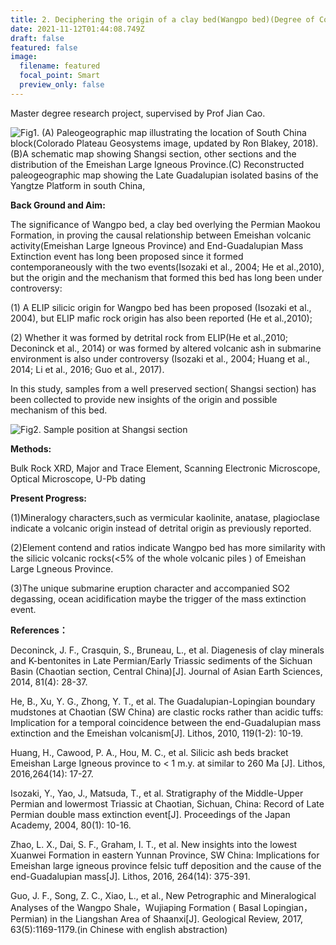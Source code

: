 ```yaml
---
title: 2. Deciphering the origin of a clay bed(Wangpo bed)(Degree of Completion:70%)
date: 2021-11-12T01:44:08.749Z
draft: false
featured: false
image:
  filename: featured
  focal_point: Smart
  preview_only: false
---
```

Master degree research project, supervised by Prof Jian Cao.

![](图1.jpg "Fig1. (A) Paleogeographic map illustrating the location of South China block(Colorado Plateau Geosystems image, updated by Ron Blakey, 2018). (B)A schematic map showing Shangsi section, other sections and the distribution of the Emeishan Large Igneous Province.(C) Reconstructed paleogeographic map showing the Late Guadalupian isolated basins of the Yangtze Platform in south China,")

**Back Ground and Aim:**

The significance of Wangpo bed, a clay bed overlying the Permian Maokou Formation, in proving the causal relationship between Emeishan volcanic activity(Emeishan Large Igneous Province) and End-Guadalupian Mass Extinction event has long been proposed since it formed contemporaneously with the two events(Isozaki et al., 2004; He et al.,2010), but the origin  and the mechanism that formed this bed has long been under controversy:

(1) A ELIP silicic origin for Wangpo bed has been proposed (Isozaki et al., 2004), but ELIP mafic rock origin has also been reported (He et al.,2010);

(2) Whether it was formed by detrital rock from ELIP(He et al.,2010; Deconinck et al., 2014) or was formed by altered volcanic ash in submarine environment is also under controversy (Isozaki et al., 2004; Huang et al., 2014; Li et al., 2016; Guo et al., 2017).  

In this study, samples from a well preserved section( Shangsi section) has been collected to provide new insights of the origin and possible mechanism of this bed.

![](图2.1.jpg "Fig2. Sample position at Shangsi section")

**Methods:**

Bulk Rock XRD, Major and Trace Element, Scanning Electronic Microscope, Optical Microscope, U-Pb dating

**Present Progress:**

(1)Mineralogy characters,such as vermicular  kaolinite, anatase, plagioclase indicate a volcanic origin instead of detrital origin as previously reported. 

(2)Element contend and ratios indicate Wangpo bed has more similarity with the silicic volcanic rocks(<5% of the whole volcanic piles ) of Emeishan Large Lgneous Province.

(3)The unique submarine eruption character and accompanied SO2 degassing,  ocean acidification maybe the trigger of the mass extinction event. 

**References：**

Deconinck, J. F., Crasquin, S., Bruneau, L., et al. Diagenesis of clay minerals and K-bentonites in Late Permian/Early Triassic sediments of the Sichuan Basin (Chaotian section, Central China)\[J]. Journal of Asian Earth Sciences, 2014, 81(4): 28-37.

He, B., Xu, Y. G., Zhong, Y. T., et al. The Guadalupian-Lopingian boundary mudstones at Chaotian (SW China) are clastic rocks rather than acidic tuffs: Implication for a temporal coincidence between the end-Guadalupian mass extinction and the Emeishan volcanism\[J]. Lithos, 2010, 119(1-2): 10-19.

Huang, H., Cawood, P. A., Hou, M. C., et al. Silicic ash beds bracket Emeishan Large Igneous province to < 1 m.y. at similar to 260 Ma \[J]. Lithos, 2016,264(14): 17-27.

Isozaki, Y., Yao, J., Matsuda, T., et al. Stratigraphy of the Middle-Upper Permian and lowermost Triassic at Chaotian, Sichuan, China: Record of Late Permian double mass extinction event\[J]. Proceedings of the Japan Academy, 2004, 80(1): 10-16.

Zhao, L. X., Dai, S. F., Graham, I. T., et al. New insights into the lowest Xuanwei Formation in eastern Yunnan Province, SW China: Implications for Emeishan large igneous province felsic tuff deposition and the cause of the end-Guadalupian mass\[J]. Lithos, 2016, 264(14): 375-391.

Guo, J. F., Song, Z. C., Xiao, L., et al., New Petrographic and Mineralogical Analyses of the Wangpo Shale，Wujiaping Formation ( Basal Lopingian，Permian) in the Liangshan Area of Shaanxi\[J]. Geological Review, 2017, 63(5):1169-1179.(in Chinese with english abstraction)